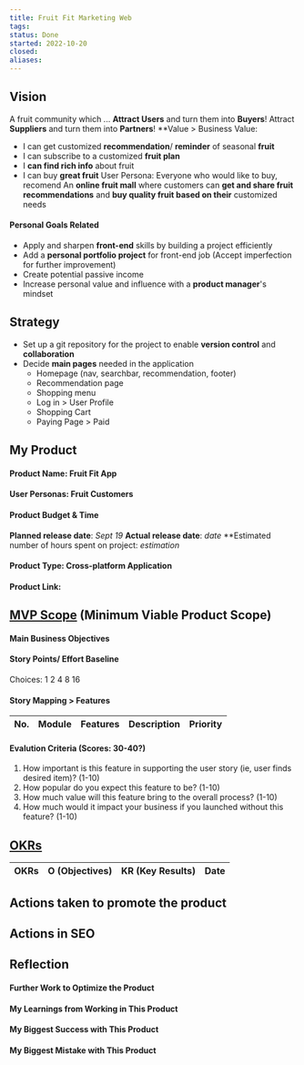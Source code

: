 ```yaml
---
title: Fruit Fit Marketing Web
tags: 
status: Done
started: 2022-10-20
closed: 
aliases: 
---
```

## Vision
A fruit community which ...
**Attract Users** and turn them into **Buyers**!
Attract **Suppliers** and turn them into **Partners**!
\*\*Value > Business
Value:
- I can get customized **recommendation**/ **reminder** of seasonal **fruit**
- I can subscribe to a customized **fruit plan**
- I **can find rich info** about fruit
- I can buy **great fruit**
User Persona:
Everyone who would like to buy, recomend
An **online fruit mall** where customers can **get and share fruit recommendations** and **buy quality fruit based on their** customized needs
#### Personal Goals Related
- Apply and sharpen **front-end** skills by building a project efficiently
- Add a **personal portfolio project** for front-end job (Accept imperfection for further improvement)
- Create potential passive income
- Increase personal value and influence with a **product manager**'s mindset
## Strategy
- Set up a git repository for the project to enable **version control** and **collaboration**
- Decide **main pages** needed in the application
  - Homepage (nav, searchbar, recommendation, footer)
  - Recommendation page
  - Shopping menu
  - Log in > User Profile
  - Shopping Cart
  - Paying Page > Paid
## My Product
#### Product Name: Fruit Fit App
#### User Personas: Fruit Customers
#### Product Budget & Time
**Planned release date**: _Sept 19_
**Actual release date**: _date_
\*\*Estimated number of hours spent on project: _estimation_
#### Product Type: Cross-platform Application
#### Product Link:
## [MVP Scope](https://ultracommerce.co/blog/defining-a-minimum-viable-product-scope/) (Minimum Viable Product Scope)
#### Main Business Objectives
#### Story Points/ Effort Baseline
Choices: 1 2 4 8 16
#### Story Mapping > Features

| **No.** | **Module** | **Features** | **Description** | **Priority** |
| ------- | ---------- | ------------ | --------------- | ------------ |

#### Evalution Criteria (Scores: 30-40?)
1. How important is this feature in supporting the user story (ie, user finds desired item)? (1-10)
2. How popular do you expect this feature to be? (1-10)
3. How much value will this feature bring to the overall process? (1-10)
4. How much would it impact your business if you launched without this feature? (1-10)
## [OKRs](https://www.whatmatters.com/faqs/okr-meaning-definition-example)

| **OKRs** | **O (Objectives)** | **KR (Key Results)** | **Date** |
| -------- | ------------------ | -------------------- | -------- |

## Actions taken to promote the product
## Actions in SEO
## Reflection
#### Further Work to Optimize the Product
#### My Learnings from Working in This Product
#### My Biggest Success with This Product
#### My Biggest Mistake with This Product
